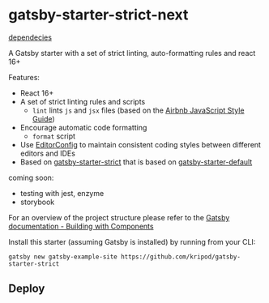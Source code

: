 # gatsby-starter-strict-next

[dependecies](https://david-dm.org/crebelsky/gatsby-starter-strict-next.svg)

A Gatsby starter with a set of strict linting, auto-formatting rules and react 16+

Features:

* React 16+
* A set of strict linting rules and scripts
  * `lint` lints `js` and `jsx` files (based on the [Airbnb JavaScript Style Guide][])
* Encourage automatic code formatting
  * `format` script
* Use [EditorConfig](http://editorconfig.org) to maintain consistent coding styles between different editors and IDEs
* Based on [gatsby-starter-strict](https://github.com/kripod/gatsby-starter-strict) that is based on [gatsby-starter-default](https://github.com/gatsbyjs/gatsby-starter-default)

coming soon:

* testing with jest, enzyme
* storybook

For an overview of the project structure please refer to the [Gatsby documentation - Building with Components](https://www.gatsbyjs.org/docs/building-with-components/)

Install this starter (assuming Gatsby is installed) by running from your CLI:

```
gatsby new gatsby-example-site https://github.com/kripod/gatsby-starter-strict
```

[airbnb javascript style guide]: https://github.com/airbnb/javascript

## Deploy
